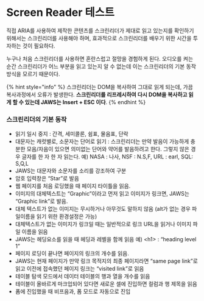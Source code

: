 # Screen Reader 테스트

직접 ARIA를 사용하여 제작한 콘텐츠를 스크린리더가 제대로 읽고 있는지를 확인하기 위해서는 스크린리더를 사용해야 하며, 효과적으로 스크린리더를 배우기 위한 시간을 투자하는 것이 필요하다.

누구나 처음 스크린리더를 사용하면 혼란스럽고 절망을 경험하게 된다. 오디오를 켜는 순간 스크린리더가 어느 부분을 읽고 있는지 알 수 없는데 이는 스크린리더의 기본 동작 방식을 모르기 때문이다.

{% hint style="info" %}
스크린리더는 DOM을 복사하여 그대로 읽게 되는데, 가끔 복사과정에서 오류가 발생한다. **스크린리더를 리프레시하여 다시 DOM을 복사하고 읽게 할 수 있는데 JAWS는 Insert + ESC 이다**.
{% endhint %}

### 스크린리더의 기본 동작

* 읽기 일시 중지 :  간격, 세미콜론, 쉼표, 물음표, 단락
* 대문자는 캐럿별로, 소문자는 단어로 읽기 : 스크린리더는 만약 발음이 가능하게 충분한 모음/자음이 있으면  의미없는 단어와 약어를 발음하려고 한다. 그렇지 않은 경우 글자를 한 자 한 자 읽는다. 예\) NASA : 나사, NSF : N.S,F,  URL : earl,  SQL: S,Q,L
* JAWS는 대문자와 소문자를 소리를 강조하여 구분
* 암호 입력창은 “Star”로 발음
* 웹 페이지를 처음 로딩했을 때 페이지 타이틀을 읽음.
* 이미지의 대체텍스트는 “Graphic”이라고 먼저 읽고 이미지가 링크면, JAWS는 “Graphic link”로 발음.
* 대체 텍스트가 없는 이미지는 무시하거나 아무것도 말하지 않음 \(alt가 없는 경우 파일이름을 읽기 위한 환경설정은 가능\)
* 대체텍스트가 없는 이미지가 링크일 때는 일반적으로 링크 URL을 읽거나 이미지 파일 이름을 읽음
* JAWS는 헤딩요소를 읽을 때 헤딩과 레벨을 함께 읽음 예\)  &lt;h1&gt;  : “heading level 1”
*  페이지 로딩이 끝나면 페이지의 링크의 개수를 읽음.
*  JAWS는 현재 페이지가 만약 링크 목적지의 최종 페이지라면 “same page link”로 읽고 이전에 접속했던 페이지 링크는 “visited link”로 읽음
* 테이블 탐색 모드에서 데이터 테이블의 행과 열을 개수를 읽음
* 테이블이 올바르게 마크업되어 있다면 새로운 셀에 진입하면 컬럼과 행 제목을 읽음
* 폼에 진입했을 때 비프음과,  폼 모드로 자동으로 진입

|   |
| :--- |



